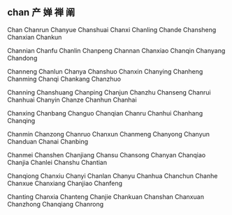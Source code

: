 chan  产 婵 禅 阐 
---

Chan Chanrun Chanyue Chanshuai Chanxi Chanling Chande Chansheng Chanxian Chankun

Channian Chanfu Chanlin Chanpeng Channan Chanxiao Chanqin Chanyang Chandong 

Channeng Chanlun Chanya Chanshuo Chanxin  Chanying Chanheng Chanming Chanqi Chankang Chanzhuo 

Channing Chanshuang Chanping Chanjun Chanzhu Chanseng Chanrui Chanhuai Chanyin Chanze Chanhun Chanhai

Chanxing Chanbang Changuo Chanqian Chanru Chanhui Chanhang Chanqing

Chanmin Chanzong Chanruo Chanxun Chanmeng Chanyong Chanyun Chanduan Chanai Chanbing

Chanmei Chanshen Chanjiang Chansu Chansong Chanyan Chanqiao Chanjia Chanlei Chanshu Chantian

Chanqiong Chanxiu Chanyi Chanlan Chanyu Chanhua Chanchun Chanhe Chanxue Chanxiang Chanjiao Chanfeng

Chanting Chanxia Chanteng Chanjie Chankuan Chanshan Chanxuan Chanzhong Chanqiang Chanrong  
